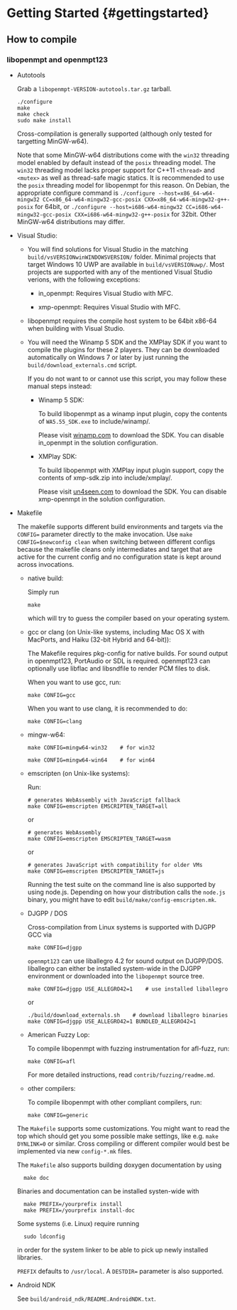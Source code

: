 Getting Started {#gettingstarted}
===============


How to compile
--------------

### libopenmpt and openmpt123

- Autotools

  Grab a `libopenmpt-VERSION-autotools.tar.gz` tarball.

      ./configure
      make
      make check
      sudo make install

  Cross-compilation is generally supported (although only tested for targetting MinGW-w64).

  Note that some MinGW-w64 distributions come with the `win32` threading model enabled by default instead of the `posix`
  threading model. The `win32`
  threading model lacks proper support for C++11 `<thread>` and `<mutex>` as well as thread-safe magic statics. It is
  recommended to use the `posix`
  threading model for libopenmpt for this reason. On Debian, the appropriate configure command is
  `./configure --host=x86_64-w64-mingw32 CC=x86_64-w64-mingw32-gcc-posix CXX=x86_64-w64-mingw32-g++-posix`
  for 64bit, or
  `./configure --host=i686-w64-mingw32 CC=i686-w64-mingw32-gcc-posix CXX=i686-w64-mingw32-g++-posix`
  for 32bit. Other MinGW-w64 distributions may differ.

- Visual Studio:

    - You will find solutions for Visual Studio in the matching
      `build/vsVERSIONwinWINDOWSVERSION/` folder. Minimal projects that target Windows 10 UWP are available in
      `build/vsVERSIONuwp/`. Most projects are supported with any of the mentioned Visual Studio verions, with the
      following exceptions:

        - in_openmpt: Requires Visual Studio with MFC.

        - xmp-openmpt: Requires Visual Studio with MFC.

    - libopenmpt requires the compile host system to be 64bit x86-64 when building with Visual Studio.

    - You will need the Winamp 5 SDK and the XMPlay SDK if you want to compile the plugins for these 2 players. They can
      be downloaded automatically on Windows 7 or later by just running the
      `build/download_externals.cmd` script.

      If you do not want to or cannot use this script, you may follow these manual steps instead:

        - Winamp 5 SDK:

          To build libopenmpt as a winamp input plugin, copy the contents of
          `WA5.55_SDK.exe` to include/winamp/.

          Please visit
          [winamp.com](http://wiki.winamp.com/wiki/Plug-in_Developer) to download the SDK. You can disable in_openmpt in
          the solution configuration.

        - XMPlay SDK:

          To build libopenmpt with XMPlay input plugin support, copy the contents of xmp-sdk.zip into include/xmplay/.

          Please visit [un4seen.com](https://www.un4seen.com/xmplay.html) to download the SDK. You can disable
          xmp-openmpt in the solution configuration.

- Makefile

  The makefile supports different build environments and targets via the
  `CONFIG=` parameter directly to the make invocation. Use `make CONFIG=$newconfig clean` when switching between
  different configs because the makefile cleans only intermediates and target that are active for the current config and
  no configuration state is kept around across invocations.

    - native build:

      Simply run

          make

      which will try to guess the compiler based on your operating system.

    - gcc or clang (on Unix-like systems, including Mac OS X with MacPorts, and Haiku (32-bit Hybrid and 64-bit)):

      The Makefile requires pkg-config for native builds. For sound output in openmpt123, PortAudio or SDL is required.
      openmpt123 can optionally use libflac and libsndfile to render PCM files to disk.

      When you want to use gcc, run:

          make CONFIG=gcc

      When you want to use clang, it is recommended to do:

          make CONFIG=clang

    - mingw-w64:

          make CONFIG=mingw64-win32    # for win32

          make CONFIG=mingw64-win64    # for win64

    - emscripten (on Unix-like systems):

      Run:

          # generates WebAssembly with JavaScript fallback
          make CONFIG=emscripten EMSCRIPTEN_TARGET=all

      or

          # generates WebAssembly
          make CONFIG=emscripten EMSCRIPTEN_TARGET=wasm

      or

          # generates JavaScript with compatibility for older VMs
          make CONFIG=emscripten EMSCRIPTEN_TARGET=js

      Running the test suite on the command line is also supported by using node.js. Depending on how your distribution
      calls the `node.js` binary, you might have to edit `build/make/config-emscripten.mk`.

    - DJGPP / DOS

      Cross-compilation from Linux systems is supported with DJGPP GCC via

          make CONFIG=djgpp

      `openmpt123` can use liballegro 4.2 for sound output on DJGPP/DOS. liballegro can either be installed system-wide
      in the DJGPP environment or downloaded into the `libopenmpt` source tree.

          make CONFIG=djgpp USE_ALLEGRO42=1    # use installed liballegro

      or

          ./build/download_externals.sh    # download liballegro binaries
          make CONFIG=djgpp USE_ALLEGRO42=1 BUNDLED_ALLEGRO42=1

    - American Fuzzy Lop:

      To compile libopenmpt with fuzzing instrumentation for afl-fuzz, run:

          make CONFIG=afl

      For more detailed instructions, read `contrib/fuzzing/readme.md`.

    - other compilers:

      To compile libopenmpt with other compliant compilers, run:

          make CONFIG=generic

    The `Makefile` supports some customizations. You might want to read the top
    which should get you some possible make settings, like e.g.
    `make DYNLINK=0` or similar. Cross compiling or different compiler would
    best be implemented via new `config-*.mk` files.

    The `Makefile` also supports building doxygen documentation by using

        make doc

    Binaries and documentation can be installed systen-wide with

        make PREFIX=/yourprefix install
        make PREFIX=/yourprefix install-doc

    Some systems (i.e. Linux) require running

        sudo ldconfig

    in order for the system linker to be able to pick up newly installed
    libraries.

    `PREFIX` defaults to `/usr/local`. A `DESTDIR=` parameter is also
    supported.

- Android NDK

  See `build/android_ndk/README.AndroidNDK.txt`.
